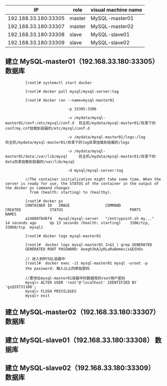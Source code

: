  
 
 
 IP |role|visual machine name |
---|---|---|
192.168.33.180:33305|master|	MySQL-master01	|
192.168.33.180:33307|master|	MySQL-master02	|
192.168.33.180:33308|slave|	MySQL-slave01	|
192.168.33.180:33309|slave|	MySQL-slave02	|

## 建立 MySQL-master01（192.168.33.180:33305） 数据库

             [root]# systemctl start docker

             [root]# docker pull mysql/mysql-server:tag

             [root]# docker run --name=mysql-master01 

                                -p 33305:3306 

                                -v /mydata/mysql-master01/conf:/etc/mysql/conf.d  将主机/mydata/mysql-master01/目录下的conf/my.cnf挂载到容器的/etc/mysql/conf.d   

                                -v /mydata/mysql-master01/logs:/log               将主机/mydata/mysql-master01/目录下的log目录挂载到容器的/logs 

                                -v /mydata/mysql-master01/data:/var/lib/mysql     将主机/mydata/mysql-master01/目录下的data目录挂载到容器的/var/lib/mysql 

                                -d mysql/mysql-server:tag

             //The container initialization might take some time. When the server is ready for use, the STATUS of the container in the output of the docker ps command changes 
               from (health: starting) to (healthy).

             [root]# docker ps
             CONTAINER ID   IMAGE                COMMAND                  CREATED             STATUS                              PORTS                NAMES
             a24888f0d6f4   mysql/mysql-server   "/entrypoint.sh my..."   14 seconds ago      Up 13 seconds (health: starting)    3306/tcp, 33060/tcp  mysql1

             [root]# docker logs mysql-master01

             [root]#  docker logs mysql-master01 2>&1 | grep GENERATED
             GENERATED ROOT PASSWORD: Axegh3kAJyDLaRuBemecis&EShOs

             // 进入到MYSQL容器中
             [root]#  docker exec -it mysql-master01 mysql -uroot -p
             the password: 输入以上的原始密码

             //更改在mysql-master01容器中的数据库的root用户密码
             mysql> ALTER USER 'root'@'localhost' IDENTIFIED BY 'gz@19731108';
             mysql> FLUSH PRIVILEGES
             mysql> exit

## 建立 MySQL-master02（192.168.33.180:33307） 数据库
## 建立 MySQL-slave01（192.168.33.180:33308） 数据库
## 建立 MySQL-slave02（192.168.33.180:33309） 数据库

 
